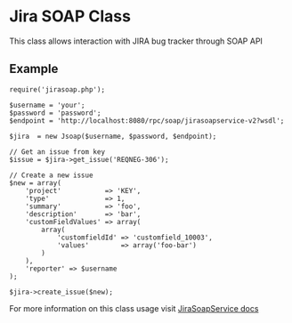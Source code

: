 Jira SOAP Class
===============
This class allows interaction with
JIRA bug tracker through SOAP API

Example
-------

	require('jirasoap.php');

    $username = 'your';
    $password = 'password';
    $endpoint = 'http://localhost:8080/rpc/soap/jirasoapservice-v2?wsdl';

    $jira  = new Jsoap($username, $password, $endpoint);
    
	// Get an issue from key
	$issue = $jira->get_issue('REQNEG-306');
    
    // Create a new issue
	$new = array(
        'project'           => 'KEY',
        'type'              => 1,
        'summary'           => 'foo',
        'description'       => 'bar',
        'customFieldValues' => array(
            array(
                'customfieldId' => 'customfield_10003',
                'values'        => array('foo-bar')
            )
        ),
        'reporter' => $username
    );

    $jira->create_issue($new);

For more information on this class usage visit [JiraSoapService docs](http://docs.atlassian.com/rpc-jira-plugin/4.4/index.html)